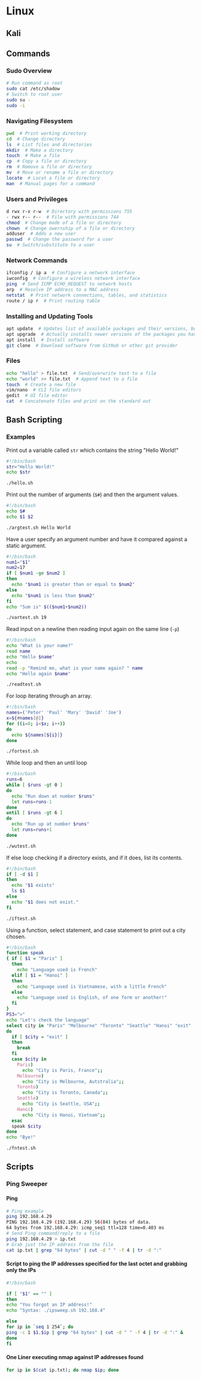 # Linux

## Kali

## Commands

### Sudo Overview

```bash
# Run command as root
sudo cat /etc/shadow
# Switch to root user
sudo su -
sudo -i
```

### Navigating Filesystem

```bash
pwd  # Print working directory
cd  # Change directory
ls  # List files and directories
mkdir  # Make a directory
touch  # Make a file
cp  # Copy a file or directory
rm  # Remove a file or directory
mv  # Move or rename a file or directory
locate  # Locat a file or directory
man  # Manual pages for a command
```

### Users and Privileges

```bash
d rwx r-x r-w  # Directory with permissions 755
- rwx r-- r--  # File with permissions 744
chmod  # Change mode of a file or directory
chown  # Change owernship of a file or directory
adduser  # Adds a new user
passwd  # Change the password for a user
su  # Switch/substitute to a user
```

### Network Commands

```bash
ifconfig / ip a  # Configure a network interface
iwconfig  # Configure a wireless network interface
ping  # Send ICMP ECHO_REQUEST to network hosts
arp  # Resolve IP address to a MAC address
netstat  # Print network connections, tables, and statistics
route / ip r  # Print routing table
```

### Installing and Updating Tools

```bash
apt update  # Updates list of available packages and their versions, but it does not install or upgrade them.
apt upgrade  # Actually installs newer versions of the packages you have.
apt install  # Install software
git clone  # Download software from GitHub or other git provider
```

### Files

```bash
echo "hello" > file.txt  # Send/overwrite text to a file
echo "world" >> file.txt  # Append text to a file
touch  # Create a new file
vim/nano  # CLI file editors
gedit  # UI file editor
cat  # Concatenate files and print on the standard out
```

## Bash Scripting

### Examples

Print out a variable called `str` which contains the string "Hello World!"

```bash
#!/bin/bash
str="Hello World!"
echo $str

./hello.sh
```

Print out the number of arguments (`$#`) and then the argument values.

```bash
#!/bin/bash
echo $#
echo $1 $2

./argtest.sh Hello World
```

Have a user specify an argument number and have it compared against a static argument.

```bash
#!/bin/bash
num1="$1"
num2=17
if [ $num1 -ge $num2 ]
then
  echo "$num1 is greater than or equal to $num2"
else
  echo "$num1 is less than $num2"
fi
echo "Sum is" $(($num1+$num2))

./vartest.sh 19
```

Read input on a newline then reading input again on the same line (`-p`)

```bash
#!/bin/bash
echo "What is your name?"
read name
echo "Hello $name"
echo
read -p "Remind me, what is your name again? " name
echo "Hello again $name"

./readtest.sh
```

For loop iterating through an array.

```bash
#!/bin/bash
names=('Peter' 'Paul' 'Mary' 'David' 'Joe')
x=${#names[@]}
for ((i=0; i<$x; i++))
do
  echo ${names[${i}]}
done

./fortest.sh
```

While loop and then an until loop

```bash
#!/bin/bash
runs=6
while [ $runs -gt 0 ]
do 
  echo "Run down at number $runs"
  let runs=runs-1
done
until [ $runs -gt 6 ]
do
  echo "Run up at number $runs"
  let runs=runs+1
done

./wutest.sh
```

If else loop checking if a directory exists, and if it does, list its contents.

```bash
#!/bin/bash
if [ -d $1 ]
then
  echo "$1 exists"
  ls $1
else
  echo "$1 does not exist."
fi

./iftest.sh
```

Using a function, select statement, and case statement to print out a city chosen.

```bash
#!/bin/bash
function speak
{ if [ $1 = "Paris" ]
  then
    echo "Language used is French"
  elif [ $1 = "Hanoi" ]
  then
    echo "Language used is Vietnamese, with a little French"
  else
    echo "Language used is English, of one form or another!"
  fi
}
PS3=">"
echo "Let's check the language"
select city in "Paris" "Melbourne" "Toronto" "Seattle" "Hanoi" "exit"
do
  if [ $city = "exit" ]
  then
    break
  fi
  case $city in
    Paris)
      echo "City is Paris, France";;
    Melbourne)
      echo "City is Melbourne, Autstralia";;
    Toronto)
      echo "City is Toronto, Canada";;
    Seattle)
      echo "City is Seattle, USA";;
    Hanoi)
      echo "City is Hanoi, Vietnam";;
  esac
  speak $city
done
echo "Bye!"

./fntest.sh
```

## Scripts

### Ping Sweeper

#### Ping

```bash
# Ping example
ping 192.168.4.29
PING 192.168.4.29 (192.168.4.29) 56(84) bytes of data.
64 bytes from 192.168.4.29: icmp_seq1 ttl=128 time=0.403 ms
# Send Ping command/reply to a file
ping 192.168.4.29 > ip.txt
# Grab just the IP address from the file
cat ip.txt | grep "64 bytes" | cut -d " " -f 4 | tr -d ":"
```

#### Script to ping the IP addresses specified for the last octet and grabbing only the IPs

```bash
#!/bin/bash

if [ "$1" == "" ]
then
echo "You forgot an IP address!"
echo "Syntax: ./ipsweep.sh 192.168.4"

else
for ip in `seq 1 254`; do
ping -c 1 $1.$ip | grep "64 bytes" | cut -d " " -f 4 | tr -d ":" &
done
fi
```

#### One Liner executing nmap against IP addresses found

```bash
for ip in $(cat ip.txt); do nmap $ip; done
```
